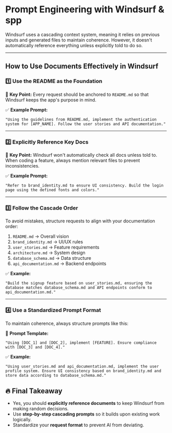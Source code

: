 # Prompt Engineering with Windsurf & spp

Windsurf uses a cascading context system, meaning it relies on previous inputs and generated files to maintain coherence. However, it doesn't automatically reference everything unless explicitly told to do so.

---

## How to Use Documents Effectively in Windsurf

### 1️⃣ Use the README as the Foundation

📌 **Key Point:**
Every request should be anchored to `README.md` so that Windsurf keeps the app's purpose in mind.

✅ **Example Prompt:**
```
"Using the guidelines from README.md, implement the authentication system for [APP_NAME]. Follow the user stories and API documentation."
```

---

### 2️⃣ Explicitly Reference Key Docs

📌 **Key Point:**
Windsurf won't automatically check all docs unless told to. When coding a feature, always mention relevant files to prevent inconsistencies.

✅ **Example Prompt:**
```
"Refer to brand_identity.md to ensure UI consistency. Build the login page using the defined fonts and colors."
```

---

### 3️⃣ Follow the Cascade Order

To avoid mistakes, structure requests to align with your documentation order:

1. `README.md` → Overall vision
2. `brand_identity.md` → UI/UX rules
3. `user_stories.md` → Feature requirements
4. `architecture.md` → System design
5. `database_schema.md` → Data structure
6. `api_documentation.md` → Backend endpoints

✅ **Example:**
```
"Build the signup feature based on user_stories.md, ensuring the database matches database_schema.md and API endpoints conform to api_documentation.md."
```

---

### 4️⃣ Use a Standardized Prompt Format

To maintain coherence, always structure prompts like this:

💬 **Prompt Template:**
```
"Using [DOC_1] and [DOC_2], implement [FEATURE]. Ensure compliance with [DOC_3] and [DOC_4]."
```

✅ **Example:**
```
"Using user_stories.md and api_documentation.md, implement the user profile system. Ensure UI consistency based on brand_identity.md and store data according to database_schema.md."
```


## 🔥 Final Takeaway

- Yes, you should **explicitly reference documents** to keep Windsurf from making random decisions.
- Use **step-by-step cascading prompts** so it builds upon existing work logically.
- Standardize your **request format** to prevent AI from deviating.